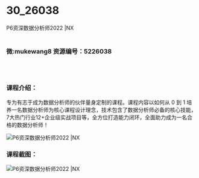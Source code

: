 # 30_26038
P6资深数据分析师2022 |NX
<br/></br>
<h3>微:mukewang8 资源编号：5226038</h3>
<br/></br>
<h3>课程介绍：</h3>
<p>专为有志于成为数据分析师的伙伴量身定制的课程。课程内容以如何从 0 到 1 培养一名数据分析师为核心课程设计理念，技术包含了数据分析师必备的核心技能， 7大热门行业12+企业级实战项目等，全方位打造能力闭环，全面助力成为一名合格的数据分析师！</p>
<p><img src="https://www.ko996.com/wp-content/uploads/img/2022/08/1-107-300x175.png" alt="P6资深数据分析师2022 |NX"></p>
<div class="info-desc">
<h3>课程截图：</h3>
<p><img src="https://www.ko996.com/wp-content/uploads/img/2022/08/2-103.png" alt="P6资深数据分析师2022 |NX"></p>


			
</div>
